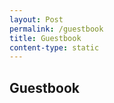 ```yaml
---
layout: Post
permalink: /guestbook
title: Guestbook
content-type: static
---
```


## Guestbook

<script src="https://utteranc.es/client.js"
          repo="networksing/guestbook"
          issue-term="pathname"
          label="Comments"
          theme="github-light"
          crossorigin="anonymous"
          async>
  </script>

